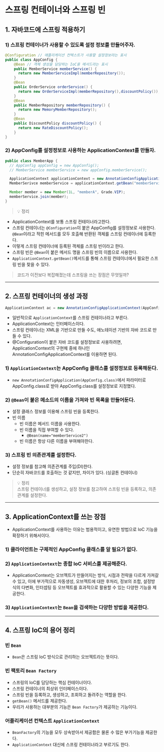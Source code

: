 # 스프링 컨테이너와 스프링 빈

## 1. 자바코드에 스프링 적용하기

### 1) 스프링 컨테이너가 사용할 수 있도록 설정 정보를 만들어주자.
```java
@Configuration // 애플리케이션 컨텍스트가 사용할 설정정보라는 표시
public class AppConfig {
    @Bean // 객체 생성을 담당하는 IoC용 메서드라는 표시
    public MemberService memberService() {
      return new MemberServiceImpl(memberRepository());
    }
    @Bean
    public OrderService orderService() {
      return new OrderServiceImpl(memberRepository(),discountPolicy());
    }
    @Bean
    public MemberRepository memberRepository() {
      return new MemoryMemberRepository();
    }
    @Bean
    public DiscountPolicy discountPolicy() {
      return new RateDiscountPolicy();
    }
}
```

### 2) AppConfig를 설정정보로 사용하는 ApplicationContext를 만들자.
```java
public class MemberApp {
  // AppConfig appConfig = new AppConfig();
  // MemberService memberService = new appConfig.memberService();

  ApplicationContext applicationContext = new AnnotationConfigApplicationContext(AppConfig.class);
  MemberSerivce memberService = applicationContext.getBean("memberService", MemberService.class);

  Member member = new Member(1L, "memberA", Grade.VIP);
  memberService.join(member);
}
```
> 💡 정리
- ApplicationContext를 보통 스프링 컨테이너라고한다.
- 스프링 컨테이너는 `@Configuration`이 붙은 AppConfig를 설정정보로 사용한다. `@Bean`이라고 적힌 메서드를 모두 호출해 반환된 객체를 스프링 컨테이너에 등록한다.
- 이렇게 스프링 컨테이너에 등록된 객체를 스프링 빈이라고 한다.
- 스프링 빈은 `@Bean`이 붙은 메서드 명을 스프링 빈의 이름으로 사용한다.
- `ApplicationContext.getBean()`메서드를 통해 스프링 컨테이너에서 필요한 스프링 빈을 찾을 수 있다. 

> 코드가 이전보다 복잡해졌는데 스프링을 쓰는 장점은 무엇일까?

---

## 2. 스프링 컨테이너의 생성 과정
```java
ApplicationContext ac = new AnnotationConfigApplicationContext(AppConfig.class);
```
- 일반적으로 `ApplicationContext`를 스프링 컨테이너라고 부른다.
- ApplicationContext는 인터페이스이다.
- 스프링 컨테이너는 XML을 기반으로 만들 수도, 애노테이션 기반의 자바 코드로 만들 수 있다.
- @Configuration이 붙은 자바 코드를 설정정보로 사용하려면, ApplicationContext의 구현체 중에 하나인 AnnotationConfigApplicationContext를 이용하면 된다.

### 1) `ApplicationContext`는 AppConfig 클래스를 설정정보로 등록해둔다.
  - `new AnnotationConfigApplication(AppConfig.class)`에서 파라미터로 AppConfig.class로 받아 AppConfig.class를 설정정보로 지정했다.
### 2) `@Bean`이 붙은 메소드의 이름을 가져와 빈 목록을 만들어둔다.
  - 설정 클래스 정보를 이용해 스프링 빈을 등록한다.
  - 빈 이름
    - 빈 이름은 메서드 이름을 사용한다.
    - 빈 이름을 직접 부여할 수 있다.
      - `@Bean(name="memberService2")`
    - 빈 이름은 항상 다른 이름을 부여해야한다.
### 3) 스프링 빈 의존관계를 설정한다.
  - 설정 정보를 참고해 의존관계를 주입(DI)한다.
  - 단순히 자바코드를 호출하는 것 같지만, 차이가 있다. (싱글톤 컨테이너)

> 💡 정리  
스프링 컨테이너를 생성하고, 설정 정보를 참고하여 스프링 빈을 등록하고, 의존관계를 설정한다.

---

## 3. ApplicationContext를 쓰는 장점
- ApplicationContext를 사용하는 이유는 범용적이고, 유연한 방법으로 IoC 기능을 확장하기 위해서이다.

### 1) 클라이언트는 구체적인 AppConfig 클래스를 알 필요가 없다.
### 2) `ApplicationContext`는 종합 IoC 서비스를 제공해준다.
- ApplicationContext는 오브젝트가 만들어지는 방식, 시점과 전략을 다르게 가져갈 수 있고, 이에 부가적으로 자동생성, 오브젝트에 대한 후처리, 정보의 조합, 설정방식의 다변화, 인터셉팅 등 오브젝트를 효과적으로 활용할 수 있는 다양한 기능을 제공한다.
### 3) `ApplicationContext`는 `Bean`을 검색하는 다양한 방법을 제공한다.

---

## 4. 스프링 IoC의 용어 정리

### 빈 `Bean`
- `Bean`은 스프링 IoC 방식으로 관리하는 오브젝트라는 뜻이다. 

### 빈 팩토리 `Bean Factory`
- 스프링의 IoC를 담당하는 핵심 컨테이너이다.
- 스프링 컨테이너의 최상위 인터페이스이다.
- 스프링 빈을 등록하고, 생성하고, 조회하고 돌려주는 역할을 한다.
- `getBean()` 메서드를 제공한다.
- 우리가 사용하는 대부분의 기능은 `Bean Factory`가 제공하는 기능이다.

### 어플리케이션 컨텍스트 `ApplicationContext`
- `BeanFactory`의 기능을 모두 상속받아서 제공함은 물론 수 많은 부가기능을 제공한다.
- `ApplicationContext` 대신에 스프링 컨테이너라고 부르기도 한다.